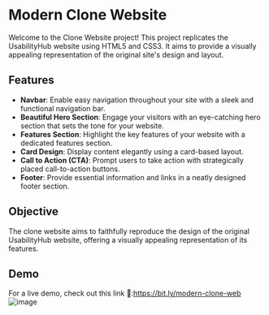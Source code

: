 # Modern Clone Website

Welcome to the Clone Website project! This project replicates the UsabilityHub website using HTML5 and CSS3. It aims to provide a visually appealing representation of the original site's design and layout.

## Features

- **Navbar**: Enable easy navigation throughout your site with a sleek and functional navigation bar.
- **Beautiful Hero Section**: Engage your visitors with an eye-catching hero section that sets the tone for your website.
- **Features Section**: Highlight the key features of your website with a dedicated features section.
- **Card Design**: Display content elegantly using a card-based layout.
- **Call to Action (CTA)**: Prompt users to take action with strategically placed call-to-action buttons.
- **Footer**: Provide essential information and links in a neatly designed footer section.

## Objective

The clone website aims to faithfully reproduce the design of the original UsabilityHub website, offering a visually appealing representation of its features.

## Demo
For a live demo, check out this link 🔗:https://bit.ly/modern-clone-web
![image](https://github.com/fahadshahbaz/Modern-clone-web/assets/139986354/cfd75023-c239-4a16-a3ca-6203b50145bf)
